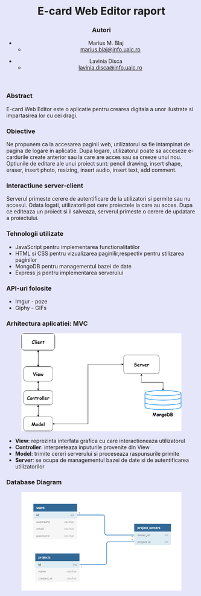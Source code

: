 <!DOCTYPE html>
<html style="background-color:lavender;">

<head>
    <meta charset="utf-8">
</head>

<body prefix="schema: http://schema.org">
    <header>
        <h1>
            E-card Web Editor raport
        </h1>
        <div role="contentinfo">
            <section typeof="sa:AuthorsList">
                <h3>Autori</h3>
                <ul>
                    <li typeof="sa:ContributorRole" property="schema:author">
                        <span typeof="schema:Person">
                            <meta property="schema:givenName" content="Marius">
                            <meta property="schema:additionalName" content="Marian">
                            <meta property="schema:familyName" content="Blaj">
                            <span property="schema:name">Marius M. Blaj</span>
                        </span>
                        <ul>
                            <li property="schema:roleContactPoint" typeof="schema:ContactPoint">
                                <a href="mailto:marius.blaj@info.uaic.ro" property="schema:email">marius.blaj@info.uaic.ro</a>
                            </li>
                        </ul>
                    </li>
                </ul>
                <ul>
                    <li typeof="sa:ContributorRole" property="schema:author">
                        <span typeof="schema:Person">
                            <meta property="schema:givenName" content="Lavinia">
                            <meta property="schema:familyName" content="Disca">
                            <span property="schema:name">Lavinia Disca</span>
                        </span>
                        <ul>
                            <li property="schema:roleContactPoint" typeof="schema:ContactPoint">
                                <a href="mailto:lavinia.disca@info.uaic.ro" property="schema:email">lavinia.disca@info.uaic.ro</a>
                            </li>
                        </ul>
                    </li>
                </ul>
            </section>
        </div>
    </header>
    <section typeof="sa:Abstract" id="abstract" role="doc-abstract">
        <h3>Abstract</h3>
        <p>
            E-card Web Editor este o aplicatie pentru crearea digitala a unor ilustrate si impartasirea lor cu cei dragi.
        </p>
    </section>
    <section>
        <h3>Obiective</h3>
        <p>
            Ne propunem ca la accesarea paginii web, utilizatorul sa fie intampinat de pagina de logare in aplicatie. Dupa logare, utilizatorul poate sa acceseze e-cardurile create anterior sau la care are acces sau sa creeze unul nou. Optiunile de editare ale unui
            proiect sunt: pencil drawing, insert shape, eraser, insert photo, resizing, insert audio, insert text, add comment.
        </p>
    </section>
    <section>
        <h3>
            Interactiune server-client
        </h3>
        <p>
            Serverul primeste cerere de autentificare de la utilizatori si permite sau nu accesul. Odata logati, utilizatorii pot cere proiectele la care au acces. Dupa ce editeaza un proiect si il salveaza, serverul primeste o cerere de updatare a proiectului.
        </p>
    </section>
    <section id="techs">
        <h3>Tehnologii utilizate</h3>
        <ul>
            <li>JavaScript pentru implementarea functionalitatilor</li>
            <li>HTML si CSS pentru vizualizarea paginilir,respectiv pentru stilizarea paginilor</li>
            <li>MongoDB pentru managementul bazei de date</li>
            <li>Express js pentru implementarea serverului</li>
        </ul>
    </section>
    <section>
        <h3>
            API-uri folosite
        </h3>
        <ul>
            <li>Imgur - poze</li>
            <li>Giphy - GIFs</li>
        </ul>
    </section>
    <section>
        <h3>Arhitectura aplicatiei: MVC</h3>
        <figure typeof="sa:image">
            <img src="MVC.png" alt="MVC Diagram">
        </figure>
        <p>
            <ul>
                <li><b>View</b>: reprezinta interfata grafica cu care interactioneaza utilizatorul</li>
                <li><b>Controller</b>: interpreteaza inputurile provenite din View</li>
                <li><b>Model</b>: trimite cereri serverului si proceseaza raspunsurile primite</li>
                <li><b>Server</b>: se ocupa de managementul bazei de date si de autentificarea utilizatorilor</li>
            </ul>
        </p>
    </section>
    <section>
        <h3>Database Diagram</h3>
        <figure typeof="sa:image">
            <img src="dbdiagram.png" alt="Database Diagram">
        </figure>
    </section>
</body>

</html>
